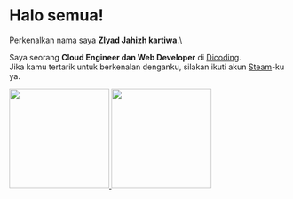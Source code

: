  # Halo semua! 

Perkenalkan nama saya **ZIyad Jahizh kartiwa**.\

Saya seorang **Cloud Engineer dan Web Developer** di [Dicoding](https://www.dicoding.com/).\
Jika kamu tertarik untuk berkenalan denganku, silakan ikuti akun [Steam](https://steamcommunity.com/id/ziyadzk/)-ku ya.

<p align="left">
<a href="https://github.com/ziyadzk">
  <img height="180em" src="https://github-readme-stats-eight-theta.vercel.app/api?username=ziyadzk&show_icons=true&theme=algolia&include_all_commits=true&count_private=true"/>
  <img height="180em" src="https://github-readme-stats-eight-theta.vercel.app/api/top-langs/?username=ziyadzk&layout=compact&langs_count=8&theme=algolia"/>
</a>
</p>
